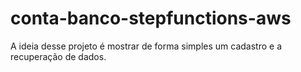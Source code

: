 # conta-banco-stepfunctions-aws
A ideia desse projeto é mostrar de forma simples um cadastro e a recuperação de dados.
